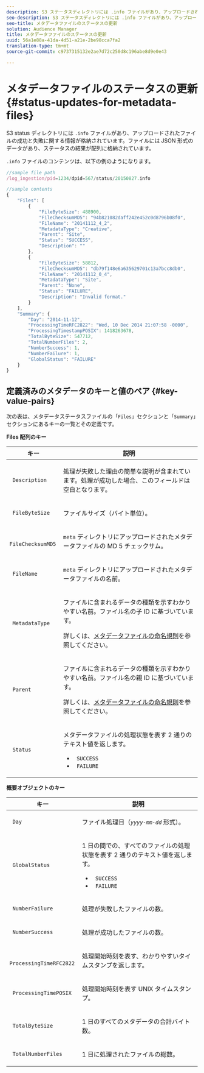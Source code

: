```yaml
---
description: S3 ステータスディレクトリには .info ファイルがあり、アップロードされたファイルの成功と失敗に関する情報が格納されています。ファイルには JSON 形式のデータがあり、ステータスの結果が配列に格納されています。
seo-description: S3 ステータスディレクトリには .info ファイルがあり、アップロードされたファイルの成功と失敗に関する情報が格納されています。ファイルには JSON 形式のデータがあり、ステータスの結果が配列に格納されています。
seo-title: メタデータファイルのステータスの更新
solution: Audience Manager
title: メタデータファイルのステータスの更新
uuid: 56a1e88a-41da-4d51-a21e-2be98cca7fa2
translation-type: tm+mt
source-git-commit: c9737315132e2ae7d72c250d8c196abe8d9e0e43

---
```



# メタデータファイルのステータスの更新{#status-updates-for-metadata-files}

S3 status ディレクトリには `.info` ファイルがあり、アップロードされたファイルの成功と失敗に関する情報が格納されています。ファイルには JSON 形式のデータがあり、ステータスの結果が配列に格納されています。

`.info` ファイルのコンテンツは、以下の例のようになります。

```js
//sample file path
/log_ingestion/pid=1234/dpid=567/status/20150827.info

//sample contents
{
    "Files": [
        {
            "FileByteSize": 488900,
            "FileChecksumMD5": "94b821082daff242e452c0d8796b08f0",
            "FileName": "20141112_4_2",
            "MetadataType": "Creative",
            "Parent": "Site",
            "Status": "SUCCESS",
            "Description": ""
        },
        {
            "FileByteSize": 58812,
            "FileChecksumMD5": "db79f148e6a635629701c13a7bcc8db0",
            "FileName": "20141112_0_4",
            "MetadataType": "Site",
            "Parent": "None",
            "Status": "FAILURE",
            "Description": "Invalid format."
        }
    ],
    "Summary": {
        "Day": "2014-11-12",
        "ProcessingTimeRFC2822": "Wed, 10 Dec 2014 21:07:58 -0000",
        "ProcessingTimestampPOSIX": 1418263678,
        "TotalByteSize": 547712,
        "TotalNumberFiles": 2,
        "NumberSuccess": 1,
        "NumberFailure": 1,
        "GlobalStatus": "FAILURE"
    }
}
```

## 定義済みのメタデータのキーと値のペア {#key-value-pairs}

次の表は、メタデータステータスファイルの「`Files`」セクションと「`Summary`」セクションにあるキーの一覧とその定義です。

**Files 配列のキー**

<table id="table_BF23C032FEFA446282E9364E85BE8C9F"> 
 <thead> 
  <tr> 
   <th colname="col1" class="entry"> キー </th> 
   <th colname="col2" class="entry"> 説明 </th> 
  </tr> 
 </thead>
 <tbody> 
  <tr> 
   <td colname="col1"> <p> <code> Description</code> </p> </td> 
   <td colname="col2"> <p>処理が失敗した理由の簡単な説明が含まれています。処理が成功した場合、このフィールドは空白となります。 </p> </td> 
  </tr> 
  <tr> 
   <td colname="col1"> <p> <code> FileByteSize</code> </p> </td> 
   <td colname="col2"> <p>ファイルサイズ（バイト単位）。 </p> </td> 
  </tr> 
  <tr> 
   <td colname="col1"> <p> <code> FileChecksumMD5</code> </p> </td> 
   <td colname="col2"> <p><code>meta</code> ディレクトリにアップロードされたメタデータファイルの MD 5 チェックサム。 </p> </td> 
  </tr> 
  <tr> 
   <td colname="col1"> <p> <code> FileName</code> </p> </td> 
   <td colname="col2"> <p><code>meta</code> ディレクトリにアップロードされたメタデータファイルの名前。 </p> </td> 
  </tr> 
  <tr> 
   <td colname="col1"> <p> <code> MetadataType</code> </p> </td> 
   <td colname="col2"> <p>ファイルに含まれるデータの種類を示すわかりやすい名前。ファイル名の子 ID に基づいています。 </p> <p>詳しくは、<a href="../../../reporting/audience-optimization-reports/metadata-files-intro/metadata-file-names.md">メタデータファイルの命名規則</a>を参照してください。 </p> </td> 
  </tr> 
  <tr> 
   <td colname="col1"> <p> <code> Parent</code> </p> </td> 
   <td colname="col2"> <p>ファイルに含まれるデータの種類を示すわかりやすい名前。ファイル名の親 ID に基づいています。 </p> <p>詳しくは、<a href="../../../reporting/audience-optimization-reports/metadata-files-intro/metadata-file-names.md">メタデータファイルの命名規則</a>を参照してください。 </p> </td> 
  </tr> 
  <tr> 
   <td colname="col1"> <p> <code> Status</code> </p> </td> 
   <td colname="col2"> <p>メタデータファイルの処理状態を表す 2 通りのテキスト値を返します。 </p> 
    <ul id="ul_3814EBB6B42B4EB294B1ABA5782190B6"> 
     <li id="li_92AAECE7E9A44B1193A1D93ABBCE46B0"> <code> SUCCESS</code> </li> 
     <li id="li_3109F4E254374117A89CB989F221CB18"> <code> FAILURE</code> </li> 
    </ul> </td> 
  </tr> 
 </tbody> 
</table>

**概要オブジェクトのキー**

<table id="table_C765A0CDBAA14A2FB5E0D38BDD1D292A"> 
 <thead> 
  <tr> 
   <th colname="col1" class="entry"> キー </th> 
   <th colname="col2" class="entry"> 説明 </th> 
  </tr> 
 </thead>
 <tbody> 
  <tr> 
   <td colname="col1"> <p> <code> Day</code> </p> </td> 
   <td colname="col2"> <p>ファイル処理日（<code><i>yyyy-mm-dd</i></code> 形式）。 </p> </td> 
  </tr> 
  <tr> 
   <td colname="col1"> <p> <code> GlobalStatus</code> </p> </td> 
   <td colname="col2"> <p>1 日の間での、すべてのファイルの処理状態を表す 2 通りのテキスト値を返します。 </p> 
    <ul id="ul_3FC092CA043A486C9C79FECF71FAF8FB"> 
     <li id="li_754B32D8267D44BBBD6EC354C459C566"> <code> SUCCESS</code> </li> 
     <li id="li_8B64E39C80424AC2B95DF9B53D62864E"> <code> FAILURE</code> </li> 
    </ul> </td> 
  </tr> 
  <tr> 
   <td colname="col1"> <p> <code> NumberFailure</code> </p> </td> 
   <td colname="col2"> <p>処理が失敗したファイルの数。 </p> </td> 
  </tr> 
  <tr> 
   <td colname="col1"> <p> <code> NumberSuccess</code> </p> </td> 
   <td colname="col2"> <p>処理が成功したファイルの数。 </p> </td> 
  </tr> 
  <tr> 
   <td colname="col1"> <p> <code> ProcessingTimeRFC2822</code> </p> </td> 
   <td colname="col2"> <p>処理開始時刻を表す、わかりやすいタイムスタンプを返します。 </p> </td> 
  </tr> 
  <tr> 
   <td colname="col1"> <p> <code> ProcessingTimePOSIX</code> </p> </td> 
   <td colname="col2"> <p>処理開始時刻を表す UNIX タイムスタンプ。 </p> </td> 
  </tr> 
  <tr> 
   <td colname="col1"> <p> <code> TotalByteSize</code> </p> </td> 
   <td colname="col2"> <p>1 日のすべてのメタデータの合計バイト数。 </p> </td> 
  </tr> 
  <tr> 
   <td colname="col1"> <p> <code> TotalNumberFiles</code> </p> </td> 
   <td colname="col2"> <p>1 日に処理されたファイルの総数。 </p> </td> 
  </tr> 
 </tbody> 
</table>
